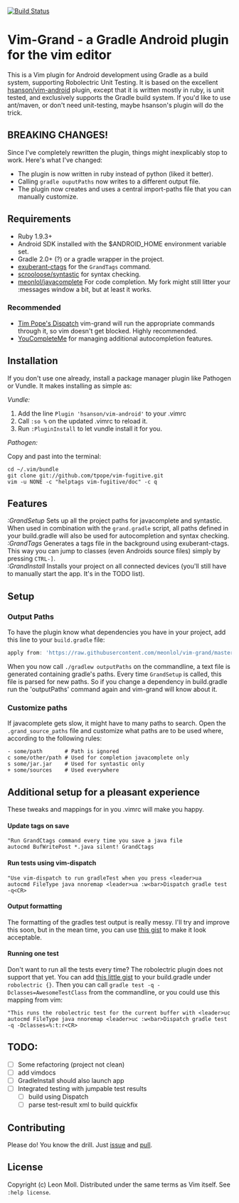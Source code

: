 [![Build Status](https://travis-ci.org/meonlol/vim-grand.svg?branch=master)](https://travis-ci.org/meonlol/vim-grand)


Vim-Grand - a Gradle Android plugin for the vim editor
================================================================================

This is a Vim plugin for Android development using Gradle as a build system,
supporting Robolectric Unit Testing. It is based on the excellent
[hsanson/vim-android](https://github.com/hsanson/vim-android) plugin, except
that it is written mostly in ruby, is unit tested, and exclusively supports
the Gradle build system. If you'd like to use ant/maven, or don't need
unit-testing, maybe hsanson's plugin will do the trick.


BREAKING CHANGES!
--------------------------------------------------------------------------------

Since I've completely rewritten the plugin, things might inexplicably stop
to work. Here's what I've changed:

- The plugin is now written in ruby instead of python (liked it better).
- Calling `gradle ouputPaths` now writes to a different output file.
- The plugin now creates and uses a central import-paths file that you can
  manually customize.


Requirements
--------------------------------------------------------------------------------

- Ruby 1.9.3+
- Android SDK installed with the $ANDROID_HOME environment variable set.
- Gradle 2.0+ (?) or a gradle wrapper in the project.
- [exuberant-ctags](http://ctags.sourceforge.net/) for the `GrandTags` command.
- [scrooloose/syntastic](https://github.com/scrooloose/syntastic) for syntax
  checking.
- [meonlol/javacomplete](https://github.com/meonlol/javacomplete) For code
  completion. My fork might still litter your :messages window a bit, but at
  least it works.

### Recommended

- [Tim Pope's Dispatch](https://github.com/tpope/vim-dispatch) vim-grand will
  run the appropriate commands through it, so vim doesn't get blocked. Highly
  recommended.
- [YouCompleteMe](https://github.com/Valloric/YouCompleteMe) for managing
  additional autocompletion features.


Installation
--------------------------------------------------------------------------------

If you don't use one already, install a package manager plugin like Pathogen
or Vundle. It makes installing as simple as:

_Vundle:_

1. Add the line `Plugin 'hsanson/vim-android'` to your .vimrc
2. Call `:so %` on the updated .vimrc to reload it.
3. Run `:PluginInstall` to let vundle install it for you.

_Pathogen:_

Copy and past into the terminal:

    cd ~/.vim/bundle
    git clone git://github.com/tpope/vim-fugitive.git
    vim -u NONE -c "helptags vim-fugitive/doc" -c q



Features
--------------------------------------------------------------------------------

*:GrandSetup* Sets up all the project paths for javacomplete and syntastic.
When used in combination with the `grand.gradle` script, all paths defined in
your build.gradle will also be used for autocompletion and syntax checking.  
*:GrandTags* Generates a tags file in the background using exuberant-ctags.
This way you can jump to classes (even Androids source files) simply by
pressing `CTRL-]`.  
*:GrandInstall* Installs your project on all connected devices (you'll still
have to manually start the app. It's in the TODO list).


Setup
--------------------------------------------------------------------------------

### Output Paths

To have the plugin know what dependencies you have in your project, add this
line to your `build.gradle` file:

```gradle
apply from: 'https://raw.githubusercontent.com/meonlol/vim-grand/master/grand.gradle'
```

When you now call `./gradlew outputPaths` on the commandline, a text file is
generated containing gradle's paths. Every time `GrandSetup` is called, this
file is parsed for new paths. So if you change a dependency in build.gradle
run the 'outputPaths' command again and vim-grand will know about it.

### Customize paths

If javacomplete gets slow, it might have to many paths to search. Open the
`.grand_source_paths` file and customize what paths are to be used where,
according to the following rules:

    - some/path       # Path is ignored
    c some/other/path # Used for completion javacomplete only
    s some/jar.jar    # Used for syntastic only
    + some/sources    # Used everywhere


Additional setup for a pleasant experience
--------------------------------------------------------------------------------

These tweaks and mappings for in you .vimrc will make you happy.

#### Update tags on save

```VimL
"Run GrandCtags command every time you save a java file
autocmd BufWritePost *.java silent! GrandCtags
```

#### Run tests using vim-dispatch

```VimL
"Use vim-dispatch to run gradleTest when you press <leader>ua
autocmd FileType java nnoremap <leader>ua :w<bar>Dispatch gradle test -q<CR>
```

#### Output formatting

The formatting of the gradles test output is really messy. I'll try and improve
this soon, but in the mean time, you can use [this
gist](https://gist.github.com/meonlol/c5e84ca21a768fd76a7d) to make it
look acceptable.

#### Running one test

Don't want to run all the tests every time? The robolectric plugin does not
support that yet. You can add [this little
gist](https://gist.github.com/meonlol/3f222f8687073c46cd64) to your
build.gradle under `robolectric {}`. Then you can call `gradle test -q
-Dclasses=AwesomeTestClass` from the commandline, or you could use this mapping
from vim:

```VimL
"This runs the robolectric test for the current buffer with <leader>uc
autocmd FileType java nnoremap <leader>uc :w<bar>Dispatch gradle test -q -Dclasses=%:t:r<CR>
```


TODO:
--------------------------------------------------------------------------------

- [ ] Some refactoring (project not clean)
- [ ] add vimdocs
- [ ] GradleInstall should also launch app
- [ ] Integrated testing with jumpable test results
    - [ ] build using Dispatch
    - [ ] parse test-result xml to build quickfix

Contributing
--------------------------------------------------------------------------------

Please do! You know the drill. Just
[issue](https://github.com/meonlol/vim-grand/issues) and
[pull](https://github.com/meonlol/vim-grand/pulls).

License
--------------------------------------------------------------------------------

Copyright (c) Leon Moll. Distributed under the same terms as Vim itself.
See `:help license`.

